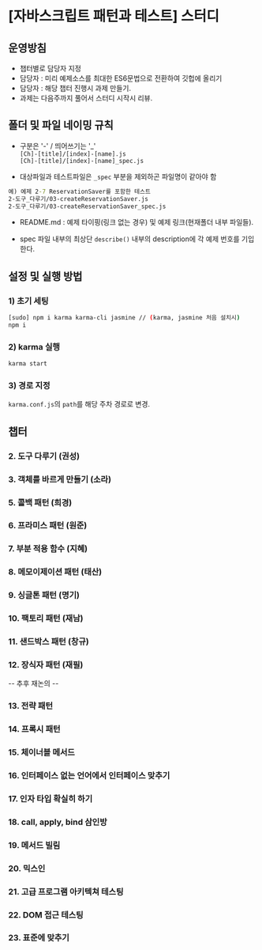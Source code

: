 # [자바스크립트 패턴과 테스트] 스터디

## 운영방침
- 챕터별로 담당자 지정
- 담당자 : 미리 예제소스를 최대한 ES6문법으로 전환하여 깃헙에 올리기
- 담당자 : 해당 챕터 진행시 과제 만들기.
- 과제는 다음주까지 풀어서 스터디 시작시 리뷰.


## 폴더 및 파일 네이밍 규칙

- 구분은 '-' / 띄어쓰기는 '_'  
`[Ch]-[title]/[index]-[name].js`  
`[Ch]-[title]/[index]-[name]_spec.js`


- 대상파일과 테스트파일은 `_spec` 부분을 제외하곤 파일명이 같아야 함

```cmd
예) 예제 2-7 ReservationSaver를 포함한 테스트
2-도구_다루기/03-createReservationSaver.js
2-도구_다루기/03-createReservationSaver_spec.js
```

- README.md : 예제 타이핑(링크 없는 경우) 및 예제 링크(현재폴더 내부 파일들).

- spec 파일 내부의 최상단 `describe()` 내부의 description에 각 예제 번호를 기입한다.



## 설정 및 실행 방법

### 1) 초기 세팅

```bash
[sudo] npm i karma karma-cli jasmine // (karma, jasmine 처음 설치시)
npm i
```

### 2) karma 실행
```bash
karma start
```

### 3) 경로 지정
`karma.conf.js`의 `path`를 해당 주차 경로로 변경.


## 챕터

### 2. 도구 다루기 (권성)
### 3. 객체를 바르게 만들기 (소라)
### 5. 콜백 패턴 (희경)
### 6. 프라미스 패턴 (원준)
### 7. 부분 적용 함수 (지혜)
### 8. 메모이제이션 패턴 (태산)
### 9. 싱글톤 패턴 (명기)
### 10. 팩토리 패턴 (재남)
### 11. 샌드박스 패턴 (창규)
### 12. 장식자 패턴 (재필)

-- 추후 재논의 --
### 13. 전략 패턴
### 14. 프록시 패턴
### 15. 체이너블 메서드
### 16. 인터페이스 없는 언어에서 인터페이스 맞추기
### 17. 인자 타입 확실히 하기
### 18. call, apply, bind 삼인방
### 19. 메서드 빌림
### 20. 믹스인
### 21. 고급 프로그램 아키텍쳐 테스팅
### 22. DOM 접근 테스팅
### 23. 표준에 맞추기
